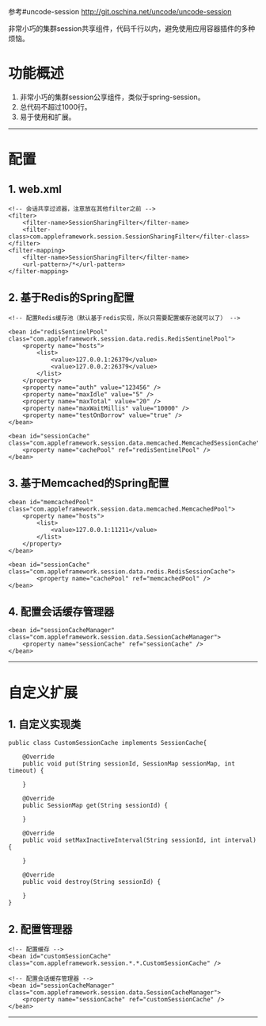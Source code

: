 参考#uncode-session
http://git.oschina.net/uncode/uncode-session

非常小巧的集群session共享组件，代码千行以内，避免使用应用容器插件的多种烦恼。


# 功能概述

1. 非常小巧的集群session公享组件，类似于spring-session。
2. 总代码不超过1000行。
3. 易于使用和扩展。

------------------------------------------------------------------------

# 配置

## 1. web.xml
	
	<!-- 会话共享过滤器，注意放在其他filter之前 -->
	<filter>
	    <filter-name>SessionSharingFilter</filter-name>
	    <filter-class>com.appleframework.session.SessionSharingFilter</filter-class>
	</filter>
	<filter-mapping>
	    <filter-name>SessionSharingFilter</filter-name>
	    <url-pattern>/*</url-pattern>
	</filter-mapping>

## 2. 基于Redis的Spring配置


	<!-- 配置Redis缓存池（默认基于redis实现，所以只需要配置缓存池就可以了） -->

	<bean id="redisSentinelPool" class="com.appleframework.session.data.redis.RedisSentinelPool">
		<property name="hosts">
    		<list>
    			<value>127.0.0.1:26379</value>
    			<value>127.0.0.2:26379</value>
    		</list>
    	</property>
    	<property name="auth" value="123456" />
		<property name="maxIdle" value="5" />
		<property name="maxTotal" value="20" />
		<property name="maxWaitMillis" value="10000" />
		<property name="testOnBorrow" value="true" />
	</bean>
	
	<bean id="sessionCache" class="com.appleframework.session.data.memcached.MemcachedSessionCache">
		<property name="cachePool" ref="redisSentinelPool" />
	</bean>
	
## 3. 基于Memcached的Spring配置
	
	<bean id="memcachedPool" class="com.appleframework.session.data.memcached.MemcachedPool">
        <property name="hosts">
            <list>
                <value>127.0.0.1:11211</value>
            </list>
        </property>
    </bean>
    
    <bean id="sessionCache" class="com.appleframework.session.data.redis.RedisSessionCache">
    		<property name="cachePool" ref="memcachedPool" />
	</bean>
	
## 4. 配置会话缓存管理器

	<bean id="sessionCacheManager" class="com.appleframework.session.data.SessionCacheManager">
		<property name="sessionCache" ref="sessionCache" />
	</bean>



------------------------------------------------------------------------
	
# 自定义扩展


## 1. 自定义实现类

	public class CustomSessionCache implements SessionCache{
	
		@Override
		public void put(String sessionId, SessionMap sessionMap, int timeout) {
		
		}
	
		@Override
		public SessionMap get(String sessionId) {
		
		}
	
		@Override
		public void setMaxInactiveInterval(String sessionId, int interval) {
		
		}
	
		@Override
		public void destroy(String sessionId) {
		
		}
	}
	

## 2. 配置管理器


	<!-- 配置缓存 -->
	<bean id="customSessionCache" class="com.appleframework.session.*.*.CustomSessionCache" />
	
	<!-- 配置会话缓存管理器 -->
	<bean id="sessionCacheManager" class="com.appleframework.session.data.SessionCacheManager">
		<property name="sessionCache" ref="customSessionCache" />
	</bean>

------------------------------------------------------------------------